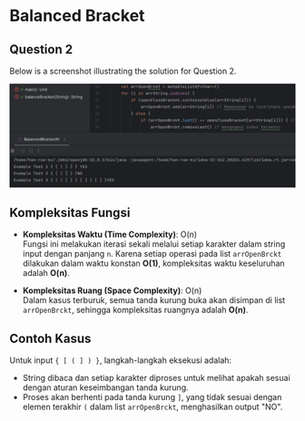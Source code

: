# Balanced Bracket

## Question 2

Below is a screenshot illustrating the solution for Question 2.

![Question 2 Solution](./ss-question2.png)

## Kompleksitas Fungsi

- **Kompleksitas Waktu (Time Complexity)**: O(n)  
  Fungsi ini melakukan iterasi sekali melalui setiap karakter dalam string input dengan panjang `n`. Karena setiap operasi pada list `arrOpenBrckt` dilakukan dalam waktu konstan **O(1)**, kompleksitas waktu keseluruhan adalah **O(n)**.

- **Kompleksitas Ruang (Space Complexity)**: O(n)  
  Dalam kasus terburuk, semua tanda kurung buka akan disimpan di list `arrOpenBrckt`, sehingga kompleksitas ruangnya adalah **O(n)**.

## Contoh Kasus

Untuk input `{ [ ( ] ) }`, langkah-langkah eksekusi adalah:
- String dibaca dan setiap karakter diproses untuk melihat apakah sesuai dengan aturan keseimbangan tanda kurung.
- Proses akan berhenti pada tanda kurung `]`, yang tidak sesuai dengan elemen terakhir `(` dalam list `arrOpenBrckt`, menghasilkan output "NO".

